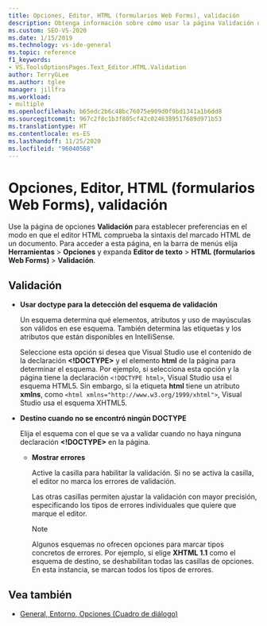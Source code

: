```yaml
---
title: Opciones, Editor, HTML (formularios Web Forms), validación
description: Obtenga información sobre cómo usar la página Validación de la sección HTML para establecer preferencias de cómo debe comprobar el editor HTML la sintaxis del marcado HTML en el documento.
ms.custom: SEO-VS-2020
ms.date: 1/15/2019
ms.technology: vs-ide-general
ms.topic: reference
f1_keywords:
- VS.ToolsOptionsPages.Text_Editor.HTML.Validation
author: TerryGLee
ms.author: tglee
manager: jillfra
ms.workload:
- multiple
ms.openlocfilehash: b65edc2b6c48bc76075e909d0f9bd1341a1b6dd8
ms.sourcegitcommit: 967c2f8c1b3f805cf42c0246389517689d971b53
ms.translationtype: HT
ms.contentlocale: es-ES
ms.lasthandoff: 11/25/2020
ms.locfileid: "96040568"
---
```

# <a name="options-text-editor-html-web-forms-validation"></a>Opciones, Editor, HTML (formularios Web Forms), validación

Use la página de opciones **Validación** para establecer preferencias en el modo en que el editor HTML comprueba la sintaxis del marcado HTML de un documento. Para acceder a esta página, en la barra de menús elija **Herramientas** > **Opciones** y expanda **Editor de texto** > **HTML (formularios Web Forms)**  > **Validación**.

## <a name="validation"></a>Validación

- **Usar doctype para la detección del esquema de validación**

   Un esquema determina qué elementos, atributos y uso de mayúsculas son válidos en ese esquema. También determina las etiquetas y los atributos que están disponibles en IntelliSense.

   Seleccione esta opción si desea que Visual Studio use el contenido de la declaración **<!DOCTYPE>** y el elemento **html** de la página para determinar el esquema. Por ejemplo, si selecciona esta opción y la página tiene la declaración `<!DOCTYPE html>`, Visual Studio usa el esquema HTML5. Sin embargo, si la etiqueta **html** tiene un atributo **xmlns**, como `<html xmlns="http://www.w3.org/1999/xhtml">`, Visual Studio usa el esquema XHTML5.

- **Destino cuando no se encontró ningún DOCTYPE**

   Elija el esquema con el que se va a validar cuando no haya ninguna declaración **<!DOCTYPE>** en la página.

  - **Mostrar errores**

     Active la casilla para habilitar la validación. Si no se activa la casilla, el editor no marca los errores de validación.

     Las otras casillas permiten ajustar la validación con mayor precisión, especificando los tipos de errores individuales que quiere que marque el editor.

     > [!NOTE]
     > Algunos esquemas no ofrecen opciones para marcar tipos concretos de errores. Por ejemplo, si elige **XHTML 1.1** como el esquema de destino, se deshabilitan todas las casillas de opciones. En esta instancia, se marcan todos los tipos de errores.

## <a name="see-also"></a>Vea también

- [General, Entorno, Opciones (Cuadro de diálogo)](../../ide/reference/general-environment-options-dialog-box.md)
